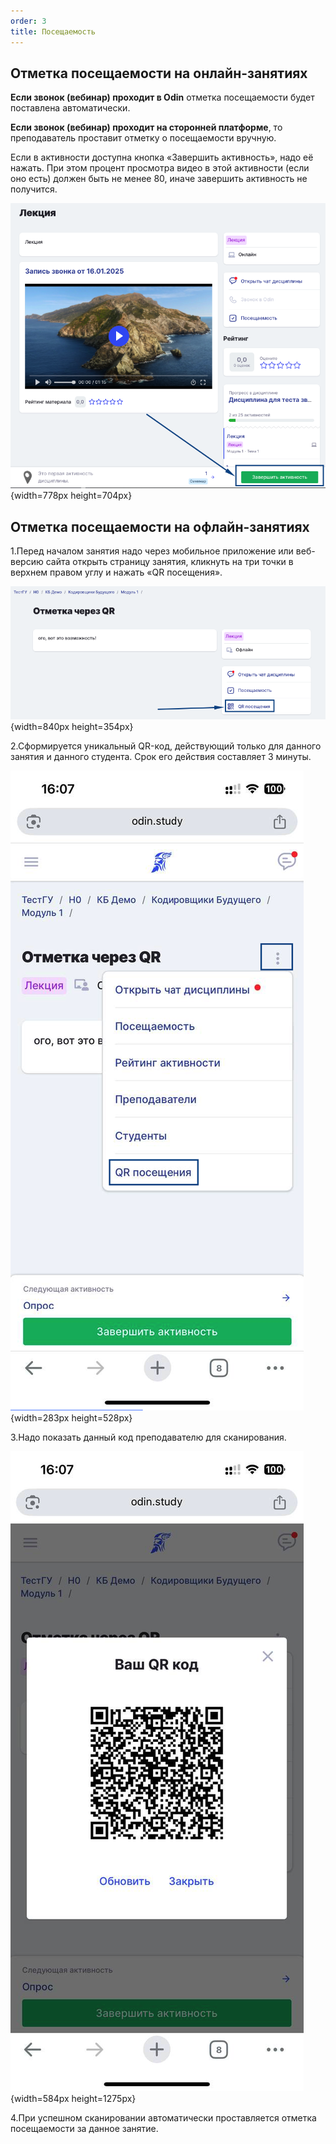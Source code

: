 ```yaml
---
order: 3
title: Посещаемость
---
```


## Отметка посещаемости на онлайн-занятиях

**Если звонок (вебинар) проходит в Odin** отметка посещаемости будет поставлена автоматически.

**Если звонок (вебинар) проходит на сторонней платформе**, то преподаватель проставит отметку о посещаемости вручную.

Если в активности доступна кнопка «Завершить активность», надо её нажать. При этом процент просмотра видео в этой активности (если оно есть) должен быть не менее 80, иначе завершить активность не получится.

![](./poseschaemost.png){width=778px height=704px}

## **Отметка посещаемости на офлайн-занятиях**

1\.Перед началом занятия надо через мобильное приложение или веб-версию сайта открыть страницу занятия, кликнуть на три точки в верхнем правом углу и нажать «QR посещения».

![](./poseschaemost-2.png){width=840px height=354px}



2\.Сформируется уникальный QR-код, действующий только для данного занятия и данного студента. Срок его действия составляет 3 минуты.

![](./poseschaemost-3.png){width=283px height=528px}

3\.Надо показать данный код преподавателю для сканирования.

![](./poseschaemost-4.png){width=584px height=1275px}

4\.При успешном сканировании автоматически проставляется отметка посещаемости за данное занятие.


